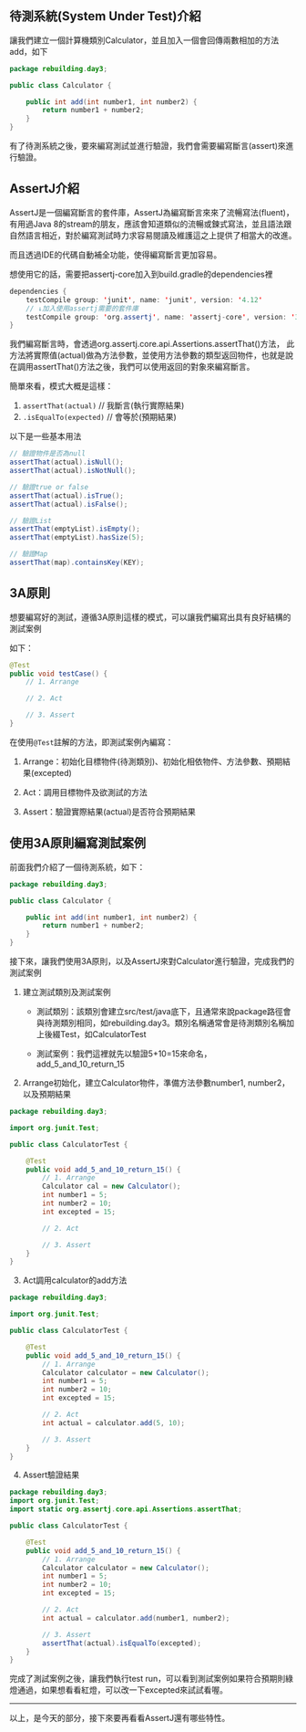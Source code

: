 ## 待測系統(System Under Test)介紹

讓我們建立一個計算機類別Calculator，並且加入一個會回傳兩數相加的方法add，如下

```java
package rebuilding.day3;

public class Calculator {

    public int add(int number1, int number2) {
        return number1 + number2;
    }
}
```

有了待測系統之後，要來編寫測試並進行驗證，我們會需要編寫斷言(assert)來進行驗證。

## AssertJ介紹

AssertJ是一個編寫斷言的套件庫，AssertJ為編寫斷言來來了流暢寫法(fluent)，有用過Java 8的stream的朋友，應該會知道類似的流暢或鍊式寫法，並且語法跟自然語言相近，對於編寫測試時力求容易閱讀及維護這之上提供了相當大的改進。

而且透過IDE的代碼自動補全功能，使得編寫斷言更加容易。

想使用它的話，需要把assertj-core加入到build.gradle的dependencies裡
```java
dependencies {
    testCompile group: 'junit', name: 'junit', version: '4.12'
    // ↓加入使用assertj需要的套件庫
    testCompile group: 'org.assertj', name: 'assertj-core', version: '3.8.0'
}
```

我們編寫斷言時，會透過org.assertj.core.api.Assertions.assertThat()方法，
此方法將實際值(actual)做為方法參數，並使用方法參數的類型返回物件，也就是說在調用assertThat()方法之後，我們可以使用返回的對象來編寫斷言。

簡單來看，模式大概是這樣：
1. `assertThat(actual)` // 我斷言(執行實際結果)
2. `.isEqualTo(expected)` // 會等於(預期結果)

以下是一些基本用法
```java
// 驗證物件是否為null
assertThat(actual).isNull();
assertThat(actual).isNotNull();

// 驗證true or false
assertThat(actual).isTrue();
assertThat(actual).isFalse();

// 驗證List
assertThat(emptyList).isEmpty();
assertThat(emptyList).hasSize(5);

// 驗證Map
assertThat(map).containsKey(KEY);
```

## 3A原則
想要編寫好的測試，遵循3A原則這樣的模式，可以讓我們編寫出具有良好結構的測試案例

如下：
```java
@Test
public void testCase() {
    // 1. Arrange

    // 2. Act

    // 3. Assert
}
```

在使用`@Test`註解的方法，即測試案例內編寫：

1. Arrange：初始化目標物件(待測類別)、初始化相依物件、方法參數、預期結果(excepted)

2. Act：調用目標物件及欲測試的方法

3. Assert：驗證實際結果(actual)是否符合預期結果

## 使用3A原則編寫測試案例

前面我們介紹了一個待測系統，如下：
```java
package rebuilding.day3;

public class Calculator {

    public int add(int number1, int number2) {
        return number1 + number2;
    }
}

```

接下來，讓我們使用3A原則，以及AssertJ來對Calculator進行驗證，完成我們的測試案例

1. 建立測試類別及測試案例

   - 測試類別：該類別會建立src/test/java底下，且通常來說package路徑會與待測類別相同，如rebuilding.day3。類別名稱通常會是待測類別名稱加上後綴Test，如CalculatorTest

   - 測試案例：我們這裡就先以驗證5+10=15來命名，add_5_and_10_return_15

2. Arrange初始化，建立Calculator物件，準備方法參數number1, number2，以及預期結果
```java
package rebuilding.day3;

import org.junit.Test;

public class CalculatorTest {

    @Test
    public void add_5_and_10_return_15() {
        // 1. Arrange
        Calculator cal = new Calculator();
        int number1 = 5;
        int number2 = 10;
        int excepted = 15;

        // 2. Act

        // 3. Assert
    }
}
```

3. Act調用calculator的add方法
```java
package rebuilding.day3;

import org.junit.Test;

public class CalculatorTest {

    @Test
    public void add_5_and_10_return_15() {
        // 1. Arrange
        Calculator calculator = new Calculator();
        int number1 = 5;
        int number2 = 10;
        int excepted = 15;

        // 2. Act
        int actual = calculator.add(5, 10);

        // 3. Assert
    }
}
```

4. Assert驗證結果
```java
package rebuilding.day3;
import org.junit.Test;
import static org.assertj.core.api.Assertions.assertThat;

public class CalculatorTest {

    @Test
    public void add_5_and_10_return_15() {
        // 1. Arrange
        Calculator calculator = new Calculator();
        int number1 = 5;
        int number2 = 10;
        int excepted = 15;

        // 2. Act
        int actual = calculator.add(number1, number2);

        // 3. Assert
        assertThat(actual).isEqualTo(excepted);
    }
}
```

完成了測試案例之後，讓我們執行test run，可以看到測試案例如果符合預期則綠燈通過，如果想看看紅燈，可以改一下excepted來試試看喔。

---
以上，是今天的部分，接下來要再看看AssertJ還有哪些特性。

